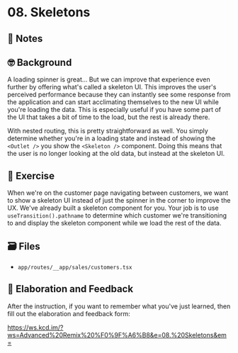 # 08. Skeletons

## 📝 Notes

## 🤓 Background

A loading spinner is great... But we can improve that experience even further by offering what's called a skeleton UI. This improves the user's perceived performance because they can instantly see some response from the application and can start acclimating themselves to the new UI while you're loading the data. This is especially useful if you have some part of the UI that takes a bit of time to the load, but the rest is already there.

With nested routing, this is pretty straightforward as well. You simply determine whether you're in a loading state and instead of showing the `<Outlet />` you show the `<Skeleton />` component. Doing this means that the user is no longer looking at the old data, but instead at the skeleton UI.

## 💪 Exercise

When we're on the customer page navigating between customers, we want to show a skeleton UI instead of just the spinner in the corner to improve the UX. We've already built a skeleton component for you. Your job is to use `useTransition().pathname` to determine which customer we're transitioning to and display the skeleton component while we load the rest of the data.

## 🗃 Files

- `app/routes/__app/sales/customers.tsx`

## 🦉 Elaboration and Feedback

After the instruction, if you want to remember what you've just learned, then
fill out the elaboration and feedback form:

https://ws.kcd.im/?ws=Advanced%20Remix%20%F0%9F%A6%B8&e=08.%20Skeletons&em=
